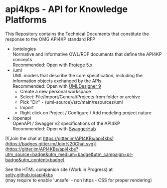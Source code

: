 api4kps - API for Knowledge Platforms
=======

This Repository contains the Technical Documents that constitute the response to the OMG API4KP standard RFP

* /ontologies
<br> Normative and Informative OWL/RDF documents that define the API4KP concepts
<br> Recommended: Open with [Protege 5.x](https://protege.stanford.edu/products.php)
* /uml
<br> UML models that describe the core specification, including the information objects exchanged by the APIs
<br> Recommended: Open with [UMLDesigner 9](http://www.umldesigner.org/download/)
  * Create a new personal workspace
  * Select: File/Import/General/Projects from folder or archive
  * Pick "Dir" - {uml-source}/src/main/resources/uml
  * Import
  * Right click on Project / Configure / Add modeling project nature
* /openapi
<br> OpenAPI / Swagger v2 specifications of the API4KP
<br> Recommended: Open with [SwaggerHub](https://swagger.io/tools/swaggerhub/)


[![Join the chat at https://gitter.im/API4KBs/api4kbs](https://badges.gitter.im/Join%20Chat.svg)](https://gitter.im/API4KBs/api4kbs?utm_source=badge&utm_medium=badge&utm_campaign=pr-badge&utm_content=badge)


See the HTML companion site (Work in Progress) at 
<br>
[sotty.github.io/api4kbs](https://sotty.github.io/api4kbs/)
<br>(may require to enable 'unsafe' - non https - CSS for proper rendering) 

